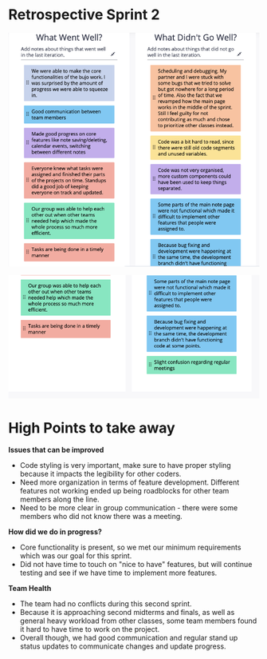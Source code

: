 # Retrospective Sprint 2
![Image 1](https://github.com/cse110-w21-group1/cse110-w21-group1/blob/main/admin/meetings/Retrospective2.png)

![Image 2](https://github.com/cse110-w21-group1/cse110-w21-group1/blob/main/admin/meetings/Retrospective2_1.png)


# High Points to take away

**Issues that can be improved**
- Code styling is very important, make sure to have proper styling because it impacts the legibility for other coders.
- Need more organization in terms of feature development. Different features not working ended up being roadblocks for other team members along the line.
- Need to be more clear in group communication - there were some members who did not know there was a meeting.

**How did we do in progress?**
- Core functionality is present, so we met our minimum requirements which was our goal for this sprint.
- Did not have time to touch on "nice to have" features, but will continue testing and see if we have time to implement more features.

**Team Health**
- The team had no conflicts during this second sprint.
- Because it is approaching second midterms and finals, as well as general heavy workload from other classes, some team members found it hard to have time to work on the project.
- Overall though, we had good communication and regular stand up status updates to communicate changes and update progress.

